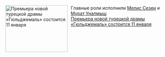 <!--2025-01-03 11:51:52-->
<div class="yb">
  <div class="rss smaller1"><a href="https://www.kino-teatr.ru/kino/news/y2025/1-3/36442/" title="Премьера новой турецкой драмы «Гюльджемаль» состоится 11 января"><img src="https://www.kino-teatr.ru/news/2/4/36442/poster.jpg" width="196" height="147" align="left" hspace="5" style="margin: 0px 10px 0px 5px" alt="Премьера новой турецкой драмы «Гюльджемаль» состоится 11 января"/></a>Главные роли исполнили <a href=https://www.kino-teatr.ru/kino/acter/w/asia/563931/bio/ target=_blank>Мелис Сезен</a> и <a href=https://www.kino-teatr.ru/kino/acter/m/asia/576276/bio/ target=_blank>Мурат Уналмыш</a> <br><a class="light" href="https://www.kino-teatr.ru/kino/news/y2025/1-3/36442/">Премьера новой турецкой драмы «Гюльджемаль» состоится 11 января</a></div>
</div>
